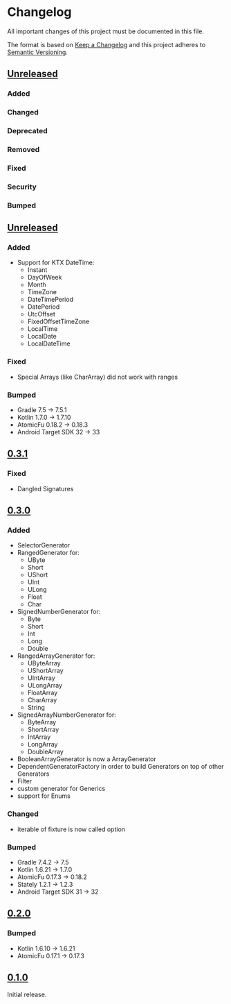 # Changelog

All important changes of this project must be documented in this file.

The format is based on [Keep a Changelog](http://keepachangelog.com/en/1.0.0/)
and this project adheres to [Semantic Versioning](http://semver.org/spec/v2.0.0.html).

## [Unreleased](https://github.com/bitPogo/kfixture/compare/v0.4.0...main)

### Added

### Changed

### Deprecated

### Removed

### Fixed

### Security

### Bumped

## [Unreleased](https://github.com/bitPogo/kfixture/compare/v0.3.1...v0.4.0)

### Added

* Support for KTX DateTime:
  - Instant
  - DayOfWeek
  - Month
  - TimeZone
  - DateTimePeriod
  - DatePeriod
  - UtcOffset
  - FixedOffsetTimeZone
  - LocalTime
  - LocalDate
  - LocalDateTime

### Fixed

* Special Arrays (like CharArray) did not work with ranges

### Bumped

* Gradle 7.5 -> 7.5.1
* Kotlin 1.7.0 -> 1.7.10
* AtomicFu 0.18.2 -> 0.18.3
* Android Target SDK 32 -> 33

## [0.3.1](https://github.com/bitPogo/kfixture/compare/v0.3.0...v0.3.1)

### Fixed

* Dangled Signatures

## [0.3.0](https://github.com/bitPogo/kfixture/compare/v0.2.0...v0.3.0)

### Added

* SelectorGenerator
* RangedGenerator for:
  - UByte
  - Short
  - UShort
  - UInt
  - ULong
  - Float
  - Char
* SignedNumberGenerator for:
  - Byte
  - Short
  - Int
  - Long
  - Double
* RangedArrayGenerator for:
  - UByteArray
  - UShortArray
  - UIntArray
  - ULongArray
  - FloatArray
  - CharArray
  - String
* SignedArrayNumberGenerator for:
  - ByteArray
  - ShortArray
  - IntArray
  - LongArray
  - DoubleArray
* BooleanArrayGenerator is now a ArrayGenerator
* DependentGeneratorFactory in order to build Generators on top of other Generators
* Filter
* custom generator for Generics
* support for Enums

### Changed

* iterable of fixture is now called option

### Bumped

* Gradle 7.4.2 -> 7.5
* Kotlin 1.6.21 -> 1.7.0
* AtomicFu 0.17.3 -> 0.18.2
* Stately 1.2.1 -> 1.2.3
* Android Target SDK 31 -> 32

## [0.2.0](https://github.com/bitPogo/kfixture/compare/v0.1.0...v0.2.0)

### Bumped

* Kotlin 1.6.10 -> 1.6.21
* AtomicFu 0.17.1 -> 0.17.3

## [0.1.0](https://github.com/bitPogo/kfixture/compare/releases/tag/v0.1.0)

Initial release.
